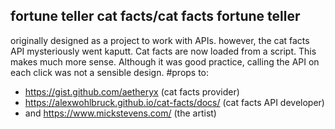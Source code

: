 ## fortune teller cat facts/cat facts fortune teller
originally designed as a project to work with APIs. however, the cat facts API mysteriously went kaputt. Cat facts are now loaded from a script. This makes much more sense. Although it was good practice, calling the API on each click was not a sensible design.
#props to:
- https://gist.github.com/aetheryx (cat facts provider)
- https://alexwohlbruck.github.io/cat-facts/docs/ (cat facts API developer)
- and https://www.mickstevens.com/ (the artist)
